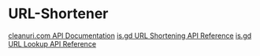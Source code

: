 # URL-Shortener


<a href="https://cleanuri.com/docs" target="_blank">cleanuri.com API Documentation</a>
<a href="https://is.gd/apishorteningreference.php" target="_blank">is.gd URL Shortening API Reference</a>
<a href="https://is.gd/apilookupreference.php" target="_blank">is.gd URL Lookup API Reference</a>